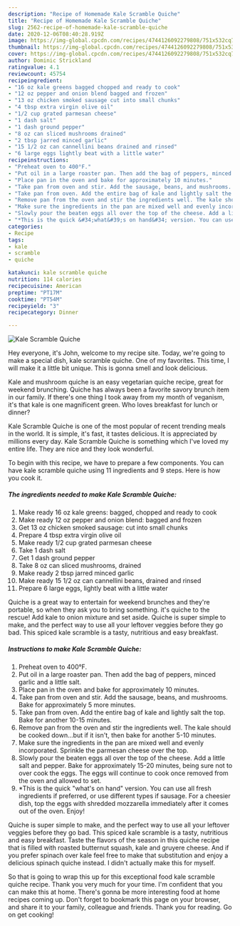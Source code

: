 ```yaml
---
description: "Recipe of Homemade Kale Scramble Quiche"
title: "Recipe of Homemade Kale Scramble Quiche"
slug: 2562-recipe-of-homemade-kale-scramble-quiche
date: 2020-12-06T08:40:28.919Z
image: https://img-global.cpcdn.com/recipes/4744126092279808/751x532cq70/kale-scramble-quiche-recipe-main-photo.jpg
thumbnail: https://img-global.cpcdn.com/recipes/4744126092279808/751x532cq70/kale-scramble-quiche-recipe-main-photo.jpg
cover: https://img-global.cpcdn.com/recipes/4744126092279808/751x532cq70/kale-scramble-quiche-recipe-main-photo.jpg
author: Dominic Strickland
ratingvalue: 4.1
reviewcount: 45754
recipeingredient:
- "16 oz kale greens bagged chopped and ready to cook"
- "12 oz pepper and onion blend bagged and frozen"
- "13 oz chicken smoked sausage cut into small chunks"
- "4 tbsp extra virgin olive oil"
- "1/2 cup grated parmesan cheese"
- "1 dash salt"
- "1 dash ground pepper"
- "8 oz can sliced mushrooms drained"
- "2 tbsp jarred minced garlic"
- "15 1/2 oz can cannellini beans drained and rinsed"
- "6 large eggs lightly beat with a little water"
recipeinstructions:
- "Preheat oven to 400°F."
- "Put oil in a large roaster pan. Then add the bag of peppers, minced garlic and a little salt."
- "Place pan in the oven and bake for approximately 10 minutes."
- "Take pan from oven and stir. Add the sausage, beans, and mushrooms. Bake for approximately 5 more minutes."
- "Take pan from oven. Add the entire bag of kale and lightly salt the top. Bake for another 10-15 minutes."
- "Remove pan from the oven and stir the ingredients well. The kale should be cooked down...but if it isn&#39;t, then bake for another 5-10 minutes."
- "Make sure the ingredients in the pan are mixed well and evenly incorporated. Sprinkle the parmesan cheese over the top."
- "Slowly pour the beaten eggs all over the top of the cheese. Add a little salt and pepper. Bake for approximately 15-20 minutes, being sure not to over cook the eggs. The eggs will continue to cook once removed from the oven and allowed to set."
- "*This is the quick &#34;what&#39;s on hand&#34; version. You can use all fresh ingredients if preferred, or use different types if sausage. For a cheesier dish, top the eggs with shredded mozzarella immediately after it comes out of the oven. Enjoy!"
categories:
- Recipe
tags:
- kale
- scramble
- quiche

katakunci: kale scramble quiche 
nutrition: 114 calories
recipecuisine: American
preptime: "PT17M"
cooktime: "PT54M"
recipeyield: "3"
recipecategory: Dinner

---
```



![Kale Scramble Quiche](https://img-global.cpcdn.com/recipes/4744126092279808/751x532cq70/kale-scramble-quiche-recipe-main-photo.jpg)

Hey everyone, it's John, welcome to my recipe site. Today, we're going to make a special dish, kale scramble quiche. One of my favorites. This time, I will make it a little bit unique. This is gonna smell and look delicious.

Kale and mushroom quiche is an easy vegetarian quiche recipe, great for weekend brunching. Quiche has always been a favorite savory brunch item in our family. If there&#39;s one thing I took away from my month of veganism, it&#39;s that kale is one magnificent green. Who loves breakfast for lunch or dinner?

Kale Scramble Quiche is one of the most popular of recent trending meals in the world. It is simple, it's fast, it tastes delicious. It is appreciated by millions every day. Kale Scramble Quiche is something which I've loved my entire life. They are nice and they look wonderful.


To begin with this recipe, we have to prepare a few components. You can have kale scramble quiche using 11 ingredients and 9 steps. Here is how you cook it.

<!--inarticleads1-->

##### The ingredients needed to make Kale Scramble Quiche:

1. Make ready 16 oz kale greens: bagged, chopped and ready to cook
1. Make ready 12 oz pepper and onion blend: bagged and frozen
1. Get 13 oz chicken smoked sausage: cut into small chunks
1. Prepare 4 tbsp extra virgin olive oil
1. Make ready 1/2 cup grated parmesan cheese
1. Take 1 dash salt
1. Get 1 dash ground pepper
1. Take 8 oz can sliced mushrooms, drained
1. Make ready 2 tbsp jarred minced garlic
1. Make ready 15 1/2 oz can cannellini beans, drained and rinsed
1. Prepare 6 large eggs, lightly beat with a little water


Quiche is a great way to entertain for weekend brunches and they&#39;re portable, so when they ask you to bring something. it&#39;s quiche to the rescue! Add kale to onion mixture and set aside. Quiche is super simple to make, and the perfect way to use all your leftover veggies before they go bad. This spiced kale scramble is a tasty, nutritious and easy breakfast. 

<!--inarticleads2-->

##### Instructions to make Kale Scramble Quiche:

1. Preheat oven to 400°F.
1. Put oil in a large roaster pan. Then add the bag of peppers, minced garlic and a little salt.
1. Place pan in the oven and bake for approximately 10 minutes.
1. Take pan from oven and stir. Add the sausage, beans, and mushrooms. Bake for approximately 5 more minutes.
1. Take pan from oven. Add the entire bag of kale and lightly salt the top. Bake for another 10-15 minutes.
1. Remove pan from the oven and stir the ingredients well. The kale should be cooked down...but if it isn&#39;t, then bake for another 5-10 minutes.
1. Make sure the ingredients in the pan are mixed well and evenly incorporated. Sprinkle the parmesan cheese over the top.
1. Slowly pour the beaten eggs all over the top of the cheese. Add a little salt and pepper. Bake for approximately 15-20 minutes, being sure not to over cook the eggs. The eggs will continue to cook once removed from the oven and allowed to set.
1. *This is the quick &#34;what&#39;s on hand&#34; version. You can use all fresh ingredients if preferred, or use different types if sausage. For a cheesier dish, top the eggs with shredded mozzarella immediately after it comes out of the oven. Enjoy!


Quiche is super simple to make, and the perfect way to use all your leftover veggies before they go bad. This spiced kale scramble is a tasty, nutritious and easy breakfast. Taste the flavors of the season in this quiche recipe that is filled with roasted butternut squash, kale and gruyere cheese. And if you prefer spinach over kale feel free to make that substitution and enjoy a delicious spinach quiche instead. I didn&#39;t actually make this for myself. 

So that is going to wrap this up for this exceptional food kale scramble quiche recipe. Thank you very much for your time. I'm confident that you can make this at home. There's gonna be more interesting food at home recipes coming up. Don't forget to bookmark this page on your browser, and share it to your family, colleague and friends. Thank you for reading. Go on get cooking!
